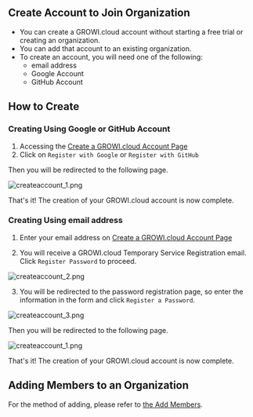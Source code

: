 ## Create Account to Join Organization

- You can create a GROWI.cloud account without starting a free trial or creating an organization.
- You can add that account to an existing organization.
- To create an account, you will need one of the following:
  - email address
  - Google Account
  - GitHub Account

## How to Create

### Creating Using Google or GitHub Account

1. Accessing the [Create a GROWI.cloud Account Page](https://growi.cloud/create-account-only)
1. Click on `Register with Google` or `Register with GitHub`

Then you will be redirected to the following page.

<img :src="$withBase('/assets/images/en/createaccount_1.png')" alt="createaccount_1.png">

That's it! The creation of your GROWI.cloud account is now complete.

### Creating Using email address

1. Enter your email address on [Create a GROWI.cloud Account Page](https://growi.cloud/create-account-only)

<!-- 2. `GROWI.cloud サービス仮登録` メールが届くので、`パスワード登録を完了する` をクリック -->
<!-- TODO:ボタン文言は英語版メール見てかえる -->
2. You will receive a GROWI.cloud Temporary Service Registration email. Click `Register Password` to proceed.

<img :src="$withBase('/assets/images/en/createaccount_2.png')" alt="createaccount_2.png">

<!-- 3. パスワード登録ページに移動するので、フォームに入力して`パスワードを登録` をクリック -->
3. You will be redirected to the password registration page, so enter the information in the form and click `Register a Password`.

<img :src="$withBase('/assets/images/en/createaccount_3.png')" alt="createaccount_3.png">

Then you will be redirected to the following page.

<img :src="$withBase('/assets/images/en/createaccount_1.png')" alt="createaccount_1.png">

That's it! The creation of your GROWI.cloud account is now complete.

<!-- ## 組織へのメンバー追加 -->
## Adding Members to an Organization

<!-- 追加方法は[メンバーの追加](https://growi.cloud/help/ja/cloud/organization.html#%E3%83%A1%E3%83%B3%E3%83%8F%E3%82%99%E3%83%BC%E3%81%AE%E8%BF%BD%E5%8A%A0)をご参照ください。 -->
For the method of adding, please refer to [the Add Members](https://growi.cloud/help/en/cloud/organization.html#add-members).

